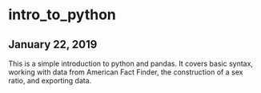 # intro_to_python
## January 22, 2019
This is a simple introduction to python and pandas.
It covers basic syntax, working with data from American Fact Finder, the construction of a sex ratio, and exporting data. 
